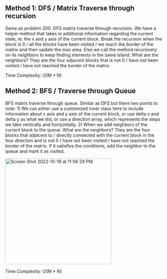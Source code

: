 ## Method 1: DFS / Matrix Traverse through recursion

Same as problem 200. DFS matrix traverse through recursion. We have a helper method that takes in additional information regarding the current state, ie: the x and y axis of the current block. Break the recursion when the block is 0 / all the blocks have been visited / we reach the border of the matrix and then update the max area. Else we call the method recursively on its neighbors to keep finding elements in the same island. What are the neighbors? They are the four adjacent blocks that is not 0 / have not been visited / have not reached the border of the matrix. 

Time Complexity: O(M * N)

## Method 2: BFS / Traverse through Queue

BFS matrix traverse through queue. Similar as DFS but there two points to note: 1) We can either use a customized inner class here to include information about x axis and y axis of the current block, or use delta x and delta y as what we did, or use a direction array, which represents the steps we take vertically and horizontally. 2) When we add neighbors of the current block to the queue. What are the neighbors? They are the four blocks that adjacent to / directly connected with the current block in the four direction and is not 0 / have not been visited / have not reached the border of the matrix. If it satisfies the conditions, add the neighbor to the queue and mark it as visited.

<img width="338" alt="Screen Shot 2022-10-19 at 11 06 29 PM" src="https://user-images.githubusercontent.com/106039830/196988040-5a0be2b8-0314-4069-92eb-57219c6814ee.png">

Time Complexity: O(M * N)

